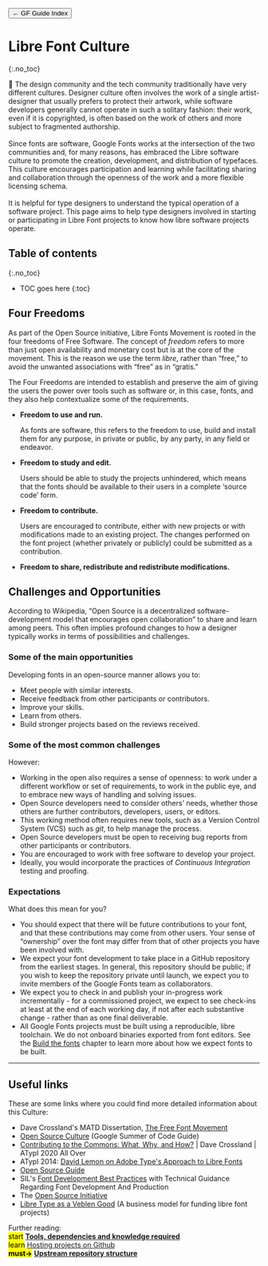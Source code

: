 <link href="style.css" rel="stylesheet">

<a href="./index"><button class="button button-i">&larr; GF Guide Index</button></a>

# Libre Font Culture
{:.no_toc}

<div class="callout">

🦉 The design community and the tech community traditionally have very different cultures. Designer culture often involves the work of a single artist-designer that usually prefers to protect their artwork, while software developers generally cannot operate in such a solitary fashion: their work, even if it is copyrighted, is often based on the work of others and more subject to fragmented authorship.
<br><br>
Since fonts are software, Google Fonts works at the intersection of the two communities and, for many reasons, has embraced the Libre software culture to promote the creation, development, and distribution of typefaces. This culture encourages participation and learning while facilitating sharing and collaboration through the openness of the work and a more flexible licensing schema.
<br><br>
It is helpful for type designers to understand the typical operation of a software project. This page aims to help type designers involved in starting or participating in Libre Font projects to know how libre software projects operate.

</div>

## Table of contents
{:.no_toc}
* TOC goes here
{:toc}

## Four Freedoms

As part of the Open Source initiative, Libre Fonts Movement is rooted in the four freedoms of Free Software. The concept of *freedom* refers to more than just open availability and monetary cost but is at the core of the movement. This is the reason we use the term *libre*, rather than “free,” to avoid the unwanted associations with “free” as in “gratis.”

The Four Freedoms are intended to establish and preserve the aim of giving the users the power over tools such as software or, in this case, fonts, and they also help contextualize some of the requirements.

-   **Freedom to use and run.**

    As fonts are software, this refers to the freedom to use, build and install them for any purpose, in private or public, by any party, in any field or endeavor.
-   **Freedom to study and edit.**

    Users should be able to study the projects unhindered, which means that the fonts should be available to their users in a complete ‘source code’ form.
-   **Freedom to contribute.**

    Users are encouraged to contribute, either with new projects or with modifications made to an existing project. The changes performed on the font project (whether privately or publicly) could be submitted as a contribution.
-   **Freedom to share, redistribute and redistribute modifications.**

## Challenges and Opportunities

According to Wikipedia, “Open Source is a decentralized software-development model that encourages open collaboration” to share and learn among peers. This often implies profound changes to how a designer typically works in terms of possibilities and challenges.

### Some of the main opportunities

Developing fonts in an open-source manner allows you to:

-   Meet people with similar interests.
-   Receive feedback from other participants or contributors.
-   Improve your skills.
-   Learn from others.
-   Build stronger projects based on the reviews received.

### Some of the most common challenges

However:

-   Working in the open also requires a sense of openness: to work under a different workflow or set of requirements, to work in the public eye, and to embrace new ways of handling and solving issues.
-   Open Source developers need to consider others’ needs, whether those others are further contributors, developers, users, or editors.
-   This working method often requires new tools, such as a Version Control System (VCS) such as *git*, to help manage the process.
-   Open Source developers must be open to receiving bug reports from other participants or contributors.
-   You are encouraged to work with free software to develop your project.
-   Ideally, you would incorporate the practices of *Continuous Integration* testing and proofing.

### Expectations

What does this mean for you?

- You should expect that there will be future contributions to your font, and that these contributions may come from other users. Your sense of “ownership” over the font may differ from that of other projects you have been involved with.
- We expect your font development to take place in a GitHub repository from the earliest stages. In general, this repository should be public; if you wish to keep the repository private until launch, we expect you to invite members of the Google Fonts team as collaborators.
- We expect you to check in and publish your in-progress work incrementally - for a commissioned project, we expect to see check-ins at least at the end of each working day, if not after each substantive change - rather than as one final deliverable.
- All Google Fonts projects must be built using a reproducible, libre toolchain. We do not onboard binaries exported from font editors. See the <a href="./build">Build the fonts</a> chapter to learn more about how we expect fonts to be built.

------------------------------------------------------------------------

## Useful links

These are some links where you could find more detailed information about this Culture:

-   Dave Crossland's MATD Dissertation, [The Free Font Movement](https://davelab6.github.io/matd-dissertation)
-   [Open Source Culture](https://google.github.io/gsocguides/mentor/open-source-culture#openness-and-sharing) (Google Summer of Code Guide)
-   [Contributing to the Commons: What, Why, and How?](https://www.youtube.com/watch?v=1YKAJSV5c00&t=1961s) \| Dave Crossland \| ATypI 2020 All Over
-   ATypI 2014: [David Lemon on Adobe Type's Approach to Libre Fonts](https://www.youtube.com/watch?v=DBz0rVUYNPA)
-   [Open Source Guide](https://opensource.guide/how-to-contribute/)
-   SIL's [Font Development Best Practices](http://silnrsi.github.io/FDBP/en-US/index.html) with Technical Guidance Regarding Font Development And Production
-   The [Open Source Initiative](https://opensource.org/docs/osd)
-   [Libre Type as a Veblen Good](https://www.nan.xyz/txt/libre-type-as-a-veblen-good/) (A business model for funding libre font projects)

<div class="next-reading">
    Further reading:<br>
    <mark class="blue">start</mark> <a href="./tools" style="font-weight:bold">Tools, dependencies and knowledge required</a>
  <br>
    <mark class="yellow">learn</mark> <a href="./hosting">Hosting projects on Github</a>
  <br>
    <mark class="green"><b>must&rarr;</b></mark> <a href="./upstream" style="font-weight:bold">Upstream repository structure</a>
</div>